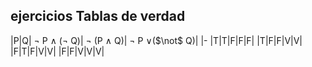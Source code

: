 ## ejercicios Tablas de verdad


|P|Q| $\neg$ P $\wedge$ ($\neg$ Q)| $\neg$ (P $\wedge$ Q)| $\neg$ P $\vee$($\not$ Q)|
|-
|T|T|F|F|F|
|T|F|F|V|V|
|F|T|F|V|V|
|F|F|V|V|V|
